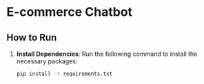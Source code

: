 # E-commerce Chatbot

## How to Run

1. **Install Dependencies**:
   Run the following command to install the necessary packages:
   ```bash
   pip install -r requirements.txt
   ```
